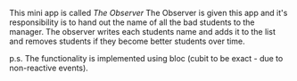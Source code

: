 This mini app is called *The Observer*
The Observer is given this app and it's responsibility is to hand out the name of all the bad students to the manager.
The observer writes each students name and adds it to the list and removes students if they become better students over time.

p.s. The functionality is implemented using bloc (cubit to be exact - due to non-reactive events). 
